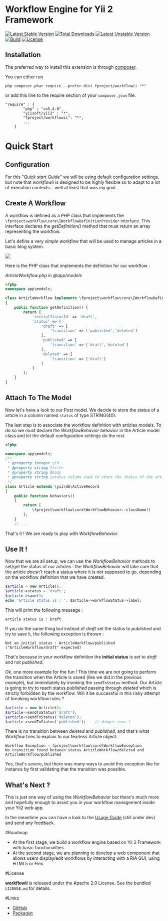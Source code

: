 # Workflow Engine for Yii 2 Framework
[![Latest Stable Version](https://poser.pugx.org/fproject/workflowii/v/stable)](https://packagist.org/packages/fproject/workflowii)
[![Total Downloads](https://poser.pugx.org/fproject/workflowii/downloads)](https://packagist.org/packages/fproject/workflowii)
[![Latest Unstable Version](https://poser.pugx.org/fproject/workflowii/v/unstable)](https://packagist.org/packages/fproject/workflowii)
[![Build](https://travis-ci.org/fproject/workflowii.svg?branch=master)](https://travis-ci.org/fproject/workflowii)
[![License](https://poser.pugx.org/fproject/workflowii/license)](https://packagist.org/packages/fproject/workflowii)

## Installation

The preferred way to install this extension is through [composer](http://getcomposer.org/download/).

You can either run

```
php composer.phar require --prefer-dist fproject/workflowii "*"
```

or add this line to the require section of your `composer.json` file.
```
"require" : {
		"php" : ">=5.4.0",
		"yiisoft/yii2" : "*",
		"fproject/workflowii": "*",
		...
	}
```

# Quick Start 

## Configuration

For this "*Quick start Guide*" we will be using default configuration settings, but note that *workflowii* is designed to be highly
flexible so to adapt to a lot of execution contexts... well at least that was my goal.

## Create A Workflow
 
A workflow is defined as a PHP class that implements the `\fproject\workflow\core\IWorkflowDefinitionProvider` interface. This interface
declares the *getDefinition()* method that must return an array representing the workflow. 

Let's define a very *simple workflow* that will be used to manage articles in a basic blog system.

<img src="guide/images/workflow1.png"/>

Here is the PHP class that implements the definition for our workflow :

*ArticleWorkflow.php in @app/models*
```php
<?php
namespace app\models;

class ArticleWorkflow implements \fproject\workflow\core\IWorkflowDefinitionProvider 
{
	public function getDefinition() {
		return [
			'initialStatusId' => 'draft',
			'status' => [
				'draft' => [
					'transition' => ['published','deleted']
				],
				'published' => [
					'transition' => ['draft','deleted']
				],
				'deleted' => [
					'transition' => ['draft']
				]
			]
		];
	}
}
```

## Attach To The Model

Now let's have a look to our Post model. We decide to store the status of a article in a column named `status` of type STRING(40). 

The last step is to associate the workflow definition with articles models. To do so we must declare the *WorkflowBehavior* behavior 
in the Article model class and let the default configuration settings do the rest.
 
```php
<?php

namespace app\models;
/**
 * @property integer $id
 * @property string $title
 * @property string $body
 * @property string $status column used to store the status of the article
 */
class Article extends \yii\db\ActiveRecord
{
    public function behaviors()
    {
    	return [
			\fproject\workflow\core\WorkflowBehavior::className()
    	];
    }
    // ...
```

That's it ! We are ready to play with *WorkflowBehavior*.

## Use It !

Now that we are all setup, we can use the *WorkflowBehavior* methods to set/get the status of our articles : the *WorkflowBehavior* will 
take care that the article doesn't reach a status where it is not supposed to go, depending on the workflow definition that we have created.

```php
$article = new Article();
$article->status = 'draft';
$article->save();
echo 'article status is : '. $article->workflowStatus->label;
```
This will print the following message :

	article status is : Draft
	 
If you do the same thing but instead of *draft* set the status to *published* and try to save it, the following exception is thrown :

	Not an initial status : ArticleWorkflow/published ("ArticleWorkflow/draft" expected)

That's because in your workflow definition the **initial status** is  set to *draft* and not *published*.

Ok, one more example for the fun ! This time we are not going to perform the transition when the Article is saved (like we did in the previous
example), but immediately by invoking the `sendToStatus` method. Our Article is going to try to reach status *published* passing through *deleted* 
which is strictly forbidden by the workflow. Will it be successful in this risky attempt of breaking workflow rules ?   

```php
$article = new Article();
$article->sendToStatus('draft');
$article->sendToStatus('deleted');
$article->sendToStatus('published');	// danger zone !
```

There is no transition between *deleted* and *published*, and that's what *Workflow* tries to explain to our
fearless Article object:

	Workflow Exception – fproject\workflow\core\WorkflowException
	No transition found between status ArticleWorkflow/deleted and ArticleWorkflow/published
	
Yes, that's severe, but there was many ways to avoid this exception like for instance by first validating that the transition was possible. 

## What's Next ?

This is just one way of using the *WorkflowBehavior* but there's much more and hopefully enough to assist you
in your workflow management inside your Yii2 web app.

In the meantime you can have a look to the [Usage Guide](guide) (still under dev) and send any feedback. 

#Roadmap

- At the first stage, we build a workflow engine based on Yii 2 Framework with basic functionalities.
- At the second stage, we are planning to develop a web component that allows users display/edit workflows by
interacting with a RIA GUI, using HTML5 or Flex.

#License


**workflowii** is released under the Apache 2.0 License. See the bundled `LICENSE.md` for details.

#Links


- [GitHub](https://github.com/fproject/workflowii)
- [Packagist](https://packagist.org/packages/fproject/workflowii)
